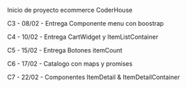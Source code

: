 Inicio de proyecto ecommerce CoderHouse

C3 - 08/02 - Entrega Componente menu con boostrap

C4 - 10/02 - Entrega CartWidget y ItemListContainer

C5 - 15/02 - Entrega Botones itemCount 

C6 - 17/02 - Catalogo con maps y promises

C7 - 22/02 - Componentes ItemDetail & ItemDetailContainer
